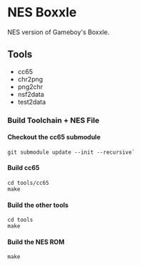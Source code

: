 # NES Boxxle

NES version of Gameboy's Boxxle.


## Tools

- cc65
- chr2png
- png2chr
- nsf2data
- test2data


### Build Toolchain + NES File


#### Checkout the cc65 submodule
```
git submodule update --init --recursive`
```

#### Build cc65
```
cd tools/cc65
make
```

#### Build the other tools
```
cd tools
make
```

#### Build the NES ROM
```
make
```